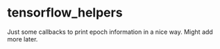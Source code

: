 # tensorflow_helpers

Just some callbacks to print epoch information in a nice way. Might add more later.
